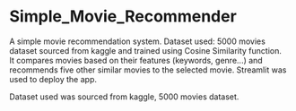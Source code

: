 # Simple_Movie_Recommender
A simple movie recommendation system.
Dataset used: 5000 movies dataset sourced from kaggle and trained using Cosine Similarity function.  
It compares movies based on their features (keywords, genre...) and recommends five other similar movies to the selected movie. Streamlit was used to deploy the app.

Dataset used was sourced from kaggle, 5000 movies dataset.

